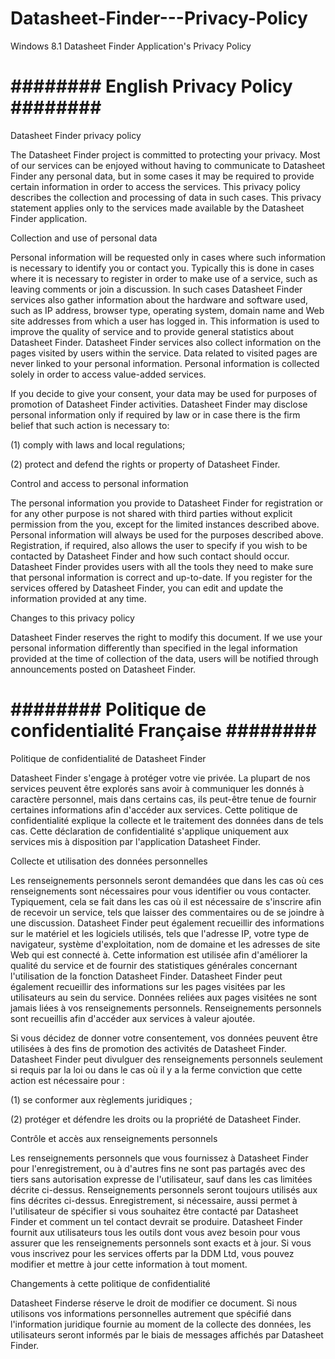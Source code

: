 Datasheet-Finder---Privacy-Policy
=================================

 Windows 8.1 Datasheet Finder Application's Privacy Policy
 

######## English Privacy Policy ########
========================================

Datasheet Finder privacy policy 

The Datasheet Finder project is committed to protecting your privacy. Most of our services can be enjoyed without having to communicate to Datasheet Finder any personal data, but in some cases it may be required to provide certain information in order to access the services. This privacy policy describes the collection and processing of data in such cases. This privacy statement applies only to the services made available by the Datasheet Finder application. 

Collection and use of personal data 

Personal information will be requested only in cases where such information is necessary to identify you or contact you. Typically this is done in cases where it is necessary to register in order to make use of a service, such as leaving comments or join a discussion. In such cases Datasheet Finder services also gather information about the hardware and software used, such as IP address, browser type, operating system, domain name and Web site addresses from which a user has logged in. This information is used to improve the quality of service and to provide general statistics about Datasheet Finder. Datasheet Finder services also collect information on the pages visited by users within the service. Data related to visited pages are never linked to your personal information. Personal information is collected solely in order to access value-added services. 

If you decide to give your consent, your data may be used for purposes of promotion of Datasheet Finder activities. Datasheet Finder may disclose personal information only if required by law or in case there is the firm belief that such action is necessary to: 

(1) comply with laws and local regulations; 

(2) protect and defend the rights or property of Datasheet Finder. 

Control and access to personal information 

The personal information you provide to Datasheet Finder for registration or for any other purpose is not shared with third parties without explicit permission from the you, except for the limited instances described above. Personal information will always be used for the purposes described above. Registration, if required, also allows the user to specify if you wish to be contacted by Datasheet Finder and how such contact should occur. Datasheet Finder provides users with all the tools they need to make sure that personal information is correct and up-to-date. If you register for the services offered by Datasheet Finder, you can edit and update the information provided at any time. 

Changes to this privacy policy 

Datasheet Finder reserves the right to modify this document. If we use your personal information differently than specified in the legal information provided at the time of collection of the data, users will be notified through announcements posted on Datasheet Finder.

######## Politique de confidentialité Française ########
========================================================

Politique de confidentialité de Datasheet Finder 

Datasheet Finder s'engage à protéger votre vie privée. La plupart de nos services peuvent être explorés sans avoir à communiquer les donnés à caractère personnel, mais dans certains cas, ils peut-être tenue de fournir certaines informations afin d'accéder aux services. Cette politique de confidentialité explique la collecte et le traitement des données dans de tels cas. Cette déclaration de confidentialité s'applique uniquement aux services mis à disposition par l'application Datasheet Finder. 

Collecte et utilisation des données personnelles 

Les renseignements personnels seront demandées que dans les cas où ces renseignements sont nécessaires pour vous identifier ou vous contacter. Typiquement, cela se fait dans les cas où il est nécessaire de s'inscrire afin de recevoir un service, tels que laisser des commentaires ou de se joindre à une discussion. Datasheet Finder peut également recueillir des informations sur le matériel et les logiciels utilisés, tels que l'adresse IP, votre type de navigateur, système d'exploitation, nom de domaine et les adresses de site Web qui est connecté à. Cette information est utilisée afin d'améliorer la qualité du service et de fournir des statistiques générales concernant l'utilisation de la fonction Datasheet Finder. Datasheet Finder peut également recueillir des informations sur les pages visitées par les utilisateurs au sein du service. Données reliées aux pages visitées ne sont jamais liées à vos renseignements personnels. Renseignements personnels sont recueillis afin d'accéder aux services à valeur ajoutée. 

Si vous décidez de donner votre consentement, vos données peuvent être utilisées à des fins de promotion des activités de Datasheet Finder. Datasheet Finder peut divulguer des renseignements personnels seulement si requis par la loi ou dans le cas où il y a la ferme conviction que cette action est nécessaire pour : 

(1) se conformer aux règlements juridiques ; 

(2) protéger et défendre les droits ou la propriété de Datasheet Finder. 

Contrôle et accès aux renseignements personnels 

Les renseignements personnels que vous fournissez à Datasheet Finder pour l'enregistrement, ou à d'autres fins ne sont pas partagés avec des tiers sans autorisation expresse de l'utilisateur, sauf dans les cas limitées décrite ci-dessus. Renseignements personnels seront toujours utilisés aux fins décrites ci-dessus. Enregistrement, si nécessaire, aussi permet à l'utilisateur de spécifier si vous souhaitez être contacté par Datasheet Finder et comment un tel contact devrait se produire. Datasheet Finder fournit aux utilisateurs tous les outils dont vous avez besoin pour vous assurer que les renseignements personnels sont exacts et à jour. Si vous vous inscrivez pour les services offerts par la DDM Ltd, vous pouvez modifier et mettre à jour cette information à tout moment. 

Changements à cette politique de confidentialité 

Datasheet Finderse réserve le droit de modifier ce document. Si nous utilisons vos informations personnelles autrement que spécifié dans l'information juridique fournie au moment de la collecte des données, les utilisateurs seront informés par le biais de messages affichés par Datasheet Finder. 
